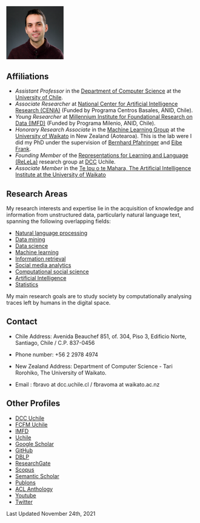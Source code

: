 <img src="img/me.png" alt="alt text" width="30%" height="30%"> 

## Affiliations

* *Assistant Professor* in the [Department of Computer Science](http://www.dcc.uchile.cl) at the [University of Chile](http://www.uchile.cl/). 
* *Associate Researcher* at [National Center for Artificial Intelligence Research (CENIA)](https://www.cenia.cl) (Funded by Programa Centros Basales, ANID, Chile). 
* *Young Researcher* at [Millennium Institute for Foundational Research on Data (IMFD)](http://www.imfd.cl) (Funded by Programa Milenio, ANID, Chile). 
* *Honorary Research Associate* in the [Machine Learning Group](http://www.cs.waikato.ac.nz/ml/) at the [University of Waikato](http://www.waikato.ac.nz/) in New Zealand (Aotearoa). This is the lab were I did my PhD under the supervision of [Bernhard Pfahringer](https://www.cs.waikato.ac.nz/~bernhard/) and [Eibe Frank](http://www.cs.waikato.ac.nz/~eibe/). 
* *Founding Member* of the [Representations for Learning and Language (ReLeLa)](https://relela.com) research group at [DCC](http://www.dcc.uchile.cl) Uchile. 
* *Associate Member* in the [Te Ipu o te Mahara, The Artificial Intelligence Institute at the University of Waikato](https://ai.waikato.ac.nz/home)



## Research Areas

My research interests and expertise lie in the acquisition of knowledge and information from unstructured data, particularly natural language text, spanning the following overlapping fields:

* [Natural language processing](https://en.wikipedia.org/wiki/Natural_language_processing)
* [Data mining](https://en.wikipedia.org/wiki/Data_mining)
* [Data science](https://en.wikipedia.org/wiki/Data_science)
* [Machine learning](https://en.wikipedia.org/wiki/Machine_learning)
* [Information retrieval](https://en.wikipedia.org/wiki/Information_Retrieval)
* [Social media analytics](https://en.wikipedia.org/wiki/Social_media_analytics)
* [Computational social science](https://en.wikipedia.org/wiki/Computational_social_science)
* [Artificial Intelligence](https://en.wikipedia.org/wiki/Artificial_intelligence)
* [Statistics](https://en.wikipedia.org/wiki/Statistics)

My main research goals are to study society by computationally analysing traces left by humans in the digital space.





## Contact

*  Chile Address: Avenida Beauchef 851, of. 304, Piso 3, Edificio Norte, Santiago, Chile / C.P. 837-0456
*  Phone number: +56 2 2978 4974

*  New Zealand Address: Department of Computer Science - Tari Rorohiko, The University of Waikato. 
*  Email : fbravo at dcc.uchile.cl / fbravoma at waikato.ac.nz


## Other Profiles

* [DCC Uchile](https://www.dcc.uchile.cl/nosotros/academico/fbravo#titulo)
* [FCFM Uchile](http://ingenieria.uchile.cl/sobre-la-fcfm/organizacion/personas/cuerpo-academico/ciencias-de-la-computacion?qui_id=121)
* [IMFD](https://imfd.cl/en/investigador/felipe-bravo-marquez/)
* [Uchile](http://www.uchile.cl/portafolio-academico/perfilAcademico.jsf?username=felipebravom)
* [Google Scholar](https://scholar.google.com/citations?user=q--XWcQAAAAJ&hl)
* [GitHub](https://github.com/felipebravom)
* [DBLP](http://www.informatik.uni-trier.de/~ley/db/indices/a-tree/b/Bravo=Marquez:Felipe.html)
* [ResearchGate](https://www.researchgate.net/profile/Felipe_Bravo-Marquez/)
* [Scopus](https://www.scopus.com/authid/detail.uri?origin=resultslist&authorId=36627971200)
* [Semantic Scholar](https://www.semanticscholar.org/author/Felipe-Bravo-Marquez/2998375)
* [Publons](https://publons.com/researcher/AAG-6488-2019/)
* [ACL Anthology](https://aclanthology.org/people/f/felipe-bravo-marquez/)
* [Youtube](https://www.youtube.com/user/felipebravom)
* [Twitter](https://twitter.com/felipebravom)

Last Updated November 24th, 2021 
